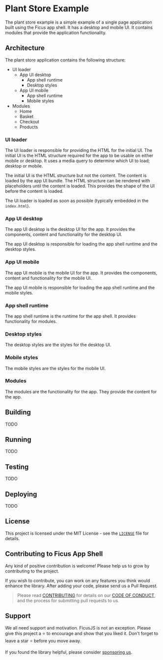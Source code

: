 # Plant Store Example

The plant store example is a simple example of a single page application built using the Ficus app shell. It has a desktop and mobile UI. It contains modules that provide the application functionality.

## Architecture

The plant store application contains the following structure:

- UI loader
  - App UI desktop
    - App shell runtime
    - Desktop styles
  - App UI mobile
    - App shell runtime
    - Mobile styles
- Modules
  - Home
  - Basket
  - Checkout
  - Products

### UI loader

The UI loader is responsible for providing the HTML for the initial UI. The initial UI is the HTML structure required for the app to be usable on either mobile or desktop. It uses a media query to determine which UI to load; desktop or mobile.

The initial UI is the HTML structure but not the content. The content is loaded by the app UI bundle. The HTML structure can be rendered with placeholders until the content is loaded. This provides the shape of the UI before the content is loaded.

The UI loader is loaded as soon as possible (typically embedded in the `index.html`).

### App UI desktop

The app UI desktop is the desktop UI for the app. It provides the components, content and functionality for the desktop UI.

The app UI desktop is responsible for loading the app shell runtime and the desktop styles.

### App UI mobile

The app UI mobile is the mobile UI for the app. It provides the components, content and functionality for the mobile UI.

The app UI mobile is responsible for loading the app shell runtime and the mobile styles.

### App shell runtime

The app shell runtime is the runtime for the app shell. It provides functionality for modules.

### Desktop styles

The desktop styles are the styles for the desktop UI.

### Mobile styles

The mobile styles are the styles for the mobile UI.

### Modules

The modules are the functionality for the app. They provide the content for the app.

## Building

TODO

## Running

TODO

## Testing

TODO

## Deploying

TODO

## License

This project is licensed under the MIT License - see the [`LICENSE`](../../../LICENSE) file for details.

## Contributing to Ficus App Shell

Any kind of positive contribution is welcome! Please help us to grow by contributing to the project.

If you wish to contribute, you can work on any features you think would enhance the library. After adding your code, please send us a Pull Request.

> Please read [CONTRIBUTING](../../../CONTRIBUTING.md) for details on our [CODE OF CONDUCT](../../../CODE_OF_CONDUCT.md), and the process for submitting pull requests to us.

## Support

We all need support and motivation. FicusJS is not an exception. Please give this project a ⭐️ to encourage and show that you liked it. Don't forget to leave a star ⭐️ before you move away.

If you found the library helpful, please consider [sponsoring us](https://github.com/sponsors/ficusjs).
